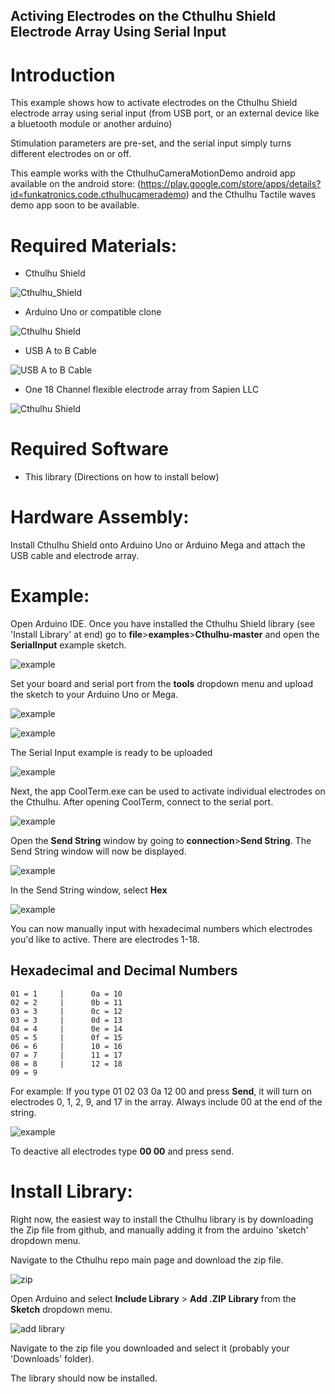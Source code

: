 ## Activing Electrodes on the Cthulhu Shield Electrode Array Using Serial Input

# Introduction
This example shows how to activate electrodes on the Cthulhu Shield electrode array using serial input (from USB port, or an external device like a bluetooth module or another arduino)

Stimulation parameters are pre-set, and the serial input simply turns different electrodes on or off.

This eample works with the CthulhuCameraMotionDemo android app available on the android store: 
(https://play.google.com/store/apps/details?id=funkatronics.code.cthulhucamerademo) and the Cthulhu Tactile waves demo app soon to be available.

# Required Materials:

* Cthulhu Shield

![Cthulhu_Shield](https://github.com/SapienLLCdev/Cthulhu/blob/master/jpgs/cthulhusmall.jpg?raw=true)

* Arduino Uno or compatible clone

![Cthulhu Shield](https://github.com/SapienLLCdev/Cthulhu/blob/master/jpgs/unosmall.jpg?raw=true)

* USB A to B Cable

![USB A to B Cable](https://github.com/SapienLLCdev/Cthulhu/blob/master/jpgs/usbsmall.jpg?raw=true)

* One 18 Channel flexible electrode array from Sapien LLC

![Cthulhu Shield](https://github.com/SapienLLCdev/Cthulhu/blob/master/jpgs/ribbonsmall.jpg?raw=true)

# Required Software
* This library (Directions on how to install below)

# Hardware Assembly:
Install Cthulhu Shield onto Arduino Uno or Arduino Mega and attach the USB cable and electrode array. 

# Example:
Open Arduino IDE. Once you have installed the Cthulhu Shield library (see 'Install Library' at end) go to **file**>**examples**>**Cthulhu-master** and open the **SerialInput** example sketch.

![example](https://github.com/SapienLLCdev/Cthulhu/blob/master/jpgs/arduino_brdselect_uno_SerialInput.JPG?raw=true)

Set your board and serial port from the **tools** dropdown menu and upload the sketch to your Arduino Uno or Mega.

![example](https://github.com/SapienLLCdev/Cthulhu/blob/master/jpgs/arduino_brdselect_uno_SerialInput.JPG?raw=true)

![example](https://github.com/SapienLLCdev/Cthulhu/blob/master/jpgs/SerialInput_port_select.JPG?raw=true)

The Serial Input example is ready to be uploaded

![example](https://github.com/SapienLLCdev/Cthulhu/blob/master/jpgs/SerialInput_upload.JPG?raw=true)

Next, the app CoolTerm.exe can be used to activate individual electrodes on the Cthulhu. After opening CoolTerm, connect to the serial port.

![example](https://github.com/SapienLLCdev/Cthulhu/blob/master/jpgs/coolterm_port_connect.JPG?raw=true)

Open the **Send String** window by going to **connection**>**Send String**. The Send String window will now be displayed.

![example](https://github.com/SapienLLCdev/Cthulhu/blob/master/jpgs/coolterm_sendstring.JPG?raw=true)

In the Send String window, select **Hex**

![example](https://github.com/SapienLLCdev/Cthulhu/blob/master/jpgs/coolterm_hex_select.JPG?raw=true)

You can now manually input with hexadecimal numbers which electrodes you'd like to active. There are electrodes 1-18.

Hexadecimal and Decimal Numbers
--------------------------------
    01 = 1     |      0a = 10
	02 = 2     |      0b = 11                
    03 = 3     |      0c = 12
    03 = 3     |      0d = 13
    04 = 4     |      0e = 14
    05 = 5     |      0f = 15
    06 = 6     |      10 = 16
    07 = 7     |      11 = 17
    08 = 8     |      12 = 18
    09 = 9

For example: If you type 01 02 03 0a 12 00 and press **Send**, it will turn on electrodes 0, 1, 2, 9, and 17 in the array. 
Always include 00 at the end of the string.

![example](https://github.com/SapienLLCdev/Cthulhu/blob/master/jpgs/coolterm_sendstring_hex.JPG?raw=true)

To deactive all electrodes type **00 00** and press send.

# Install Library:

Right now, the easiest way to install the Cthulhu library is by downloading the Zip file from github, and manually adding it from the arduino 'sketch' dropdown menu.

Navigate to the Cthulhu repo main page and download the zip file.

![zip](https://github.com/SapienLLCdev/Cthulhu/blob/master/jpgs/download_zip.jpg?raw=true)

Open Arduino and select **Include Library** > **Add .ZIP Library** from the **Sketch** dropdown menu.

![add library](https://github.com/SapienLLCdev/Cthulhu/blob/master/jpgs/arduino_add_zip_library.jpg?raw=true)

Navigate to the zip file you downloaded and select it (probably your 'Downloads' folder). 

The library should now be installed. 
